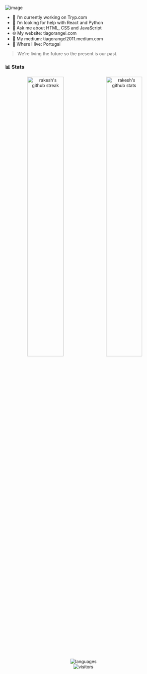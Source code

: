 ![image](https://user-images.githubusercontent.com/70700766/174063291-809cc640-bf59-438d-9538-513aa505173b.png)


* 🔭 I’m currently working on Tryp.com
* 🤔 I’m looking for help with React and Python
* 💬 Ask me about HTML, CSS and JavaScript
* 🌐 My website: tiagorangel.com
* 📜 My medium: tiagorangel2011.medium.com
* 🚩 Where I live: Portugal

> We're living the future so
> the present is our past.

### 📊 Stats

<div align="center">
  
<img src="https://github-readme-stats.vercel.app/api?username=tiagorangel2011&include_all_commits=true&show_icons=true&theme=github_light&hide_border=true" alt="rakesh's github stats" width="48%" align="right" >
<img src="https://github-readme-streak-stats.herokuapp.com/?user=tiagorangel2011&theme=github_light&hide_border=true" alt="rakesh's github streak" width="48%" >
<img alt="languages" src="https://github-readme-stats.vercel.app/api/top-langs/?username=tiagorangel2011&theme=github_light&hide_border=true&layout=compact" />
<br>
<img src="https://visitor-badge.laobi.icu/badge?page_id=tiagorangel2011.tiagorangel2011" alt="visitors">
</div>
